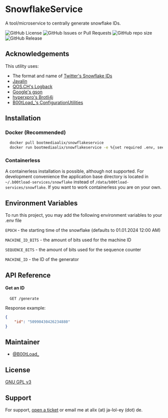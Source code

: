 
# SnowflakeService

A tool/microservice to centrally generate snowflake IDs.

![GitHub License](https://img.shields.io/github/license/B00tLoad/SnowflakeService)
![GitHub Issues or Pull Requests](https://img.shields.io/github/issues/B00tLoad/SnowflakeService)
![GitHub repo size](https://img.shields.io/github/repo-size/B00tLoad/SnowflakeService)
![GitHub Release](https://img.shields.io/github/v/release/B00tLoad/SnowflakeService)
## Acknowledgements
This utility uses:
- The format and name of [Twitter's Snowflake IDs](https://blog.twitter.com/engineering/en_us/a/2010/announcing-snowflake)
- [Javalin](https://github.com/javalin/javalin)
- [QOS.CH's Logback](https://github.com/qos-ch/logback)
- [Google's gson](https://github.com/google/gson)
- [hyperxpro's Brotli4j](https://github.com/hyperxpro/Brotli4j)
- [B00tLoad_'s ConfigurationUtilities](https://github.com/B00tLoad/Configurationutilities)

## Installation

### Docker (Recommended)

```bash
  docker pull bootmediaalix/snowflakeservice
  docker run bootmediaalix/snowflakeservice -e %{set required .env, see below} -p 9567:9567 -v /data/b00tload-services/snowflake:%desired path on host%
```
### Containerless
A containerless installation is possible, although not supported. For development convenience the application base directory is located in `~/.b00tload-services/snowflake` instead of `/data/b00tload-services/snowflake`.
If you want to work containerless you are on your own.
## Environment Variables

To run this project, you may add the following environment variables to your .env file

`EPOCH` - the starting time of the snowflake (defaults to 01.01.2024 12:00 AM)

`MACHINE_ID_BITS` - the amount of bits used for the machine ID

`SEQUENCE_BITS` - the amount of bits used for the sequence counter

`MACHINE_ID` - the ID of the generator



## API Reference

#### Get an ID

```http
  GET /generate
```

Response example:
```json
{
    "id": "50990430426234880"
}
```

## Maintainer

- [@B00tLoad_](https://www.github.com/B00tLoad)


## License

[GNU GPL v3](https://github.com/B00tLoad/SnowflakeService/blob/master/LICENSE)


## Support

For support, [open a ticket](https://github.com/B00tLoad/SnowflakeService/issues) or email me at alix (at) ja-lol-ey (dot) de.

